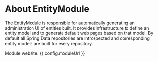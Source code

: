 # About EntityModule
The EntityModule is responsible for automatically generating an administration UI of entities built.
It provides infrastructure to define an entity model and to generate default web pages based on that model.
By default all Spring Data repositories are introspected and corresponding entity models are built for every repository.

Module website: {{ config.moduleUrl }}